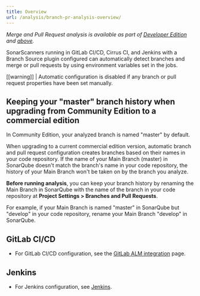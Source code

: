 ```yaml
---
title: Overview
url: /analysis/branch-pr-analysis-overview/
---
```


_Merge and Pull Request analysis is available as part of [Developer Edition](https://redirect.sonarsource.com/editions/developer.html) and [above](https://www.sonarsource.com/plans-and-pricing/)._

SonarScanners running in GitLab CI/CD, Cirrus CI, and Jenkins with a Branch Source plugin configured can automatically detect branches and merge or pull requests by using environment variables set in the jobs.

[[warning]]
| Automatic configuration is disabled if any branch or pull request properties have been set manually.

## Keeping your "master" branch history when upgrading from Community Edition to a commercial edition

In Community Edition, your analyzed branch is named "master" by default. 

When upgrading to a current commercial edition version, automatic branch and pull request configuration creates branches based on their names in your code repository. If the name of your Main Branch (master) in SonarQube doesn't match the branch's name in your code repository, the history of your Main Branch won't be taken on by the branch you analyze. 

**Before running analysis**, you can keep your branch history by renaming the Main Branch in SonarQube with the name of the branch in your code repository at **Project Settings > Branches and Pull Requests**. 

For example, if your Main Branch is named "master" in SonarQube but "develop" in your code repository, rename your Main Branch "develop" in SonarQube.

## GitLab CI/CD
- For GitLab CI/CD configuration, see the [GitLab ALM integration](/analysis/gitlab-integration/) page.

## Jenkins
- For Jenkins configuration, see [Jenkins](/analysis/jenkins/).